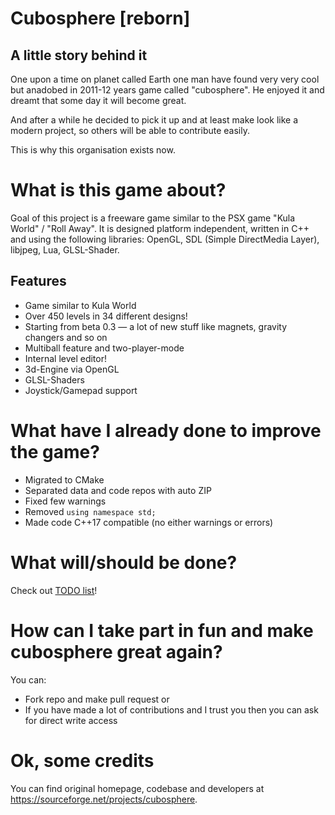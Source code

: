 # Cubosphere [reborn]
## A little story behind it
One upon a time on planet called Earth one man have found very very cool but anadobed in 2011-12 years game called "cubosphere". He enjoyed it and dreamt that some day it will become great.

And after a while he decided to pick it up and at least make look like a modern project, so others will be able to contribute easily.

This is why this organisation exists now.

# What is this game about?
Goal of this project is a freeware game similar to the PSX game "Kula World" / "Roll Away". It is designed platform independent, written in C++ and using the following libraries: OpenGL, SDL (Simple DirectMedia Layer), libjpeg, Lua, GLSL-Shader.

## Features
* Game similar to Kula World
* Over 450 levels in 34 different designs!
* Starting from beta 0.3 — a lot of new stuff like magnets, gravity changers and so on
* Multiball feature and two-player-mode
* Internal level editor!
* 3d-Engine via OpenGL
* GLSL-Shaders
* Joystick/Gamepad support

# What have I already done to improve the game?
* Migrated to CMake
* Separated data and code repos with auto ZIP
* Fixed few warnings
* Removed `using namespace std;`
* Made code C++17 compatible (no either warnings or errors)

# What will/should be done?
Check out [TODO list](TODO.md)!

# How can I take part in fun and make cubosphere great again?
You can:

* Fork repo and make pull request or
* If you have made a lot of contributions and I trust you then you can ask for direct write access

# Ok, some credits
You can find original homepage, codebase and developers at https://sourceforge.net/projects/cubosphere.
